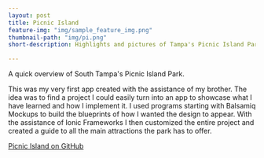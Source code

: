 ```yaml
---
layout: post
title: Picnic Island
feature-img: "img/sample_feature_img.png"
thumbnail-path: "img/pi.png"
short-description: Highlights and pictures of Tampa's Picnic Island Park.

---
```


A quick overview of South Tampa's Picnic Island Park.

This was my very first app created with the assistance of my brother. The idea was to find a project I could easily turn into an app to showcase what I have learned and how I implement it. I used programs starting with Balsamiq Mockups to build the blueprints of how I wanted the design to appear. With the assistance of Ionic Frameworks I then customized the entire project and created a guide to all the main attractions the park has to offer.

[Picnic Island on GitHub](https://github.com/Kjwolf78/Picnic-Island)
